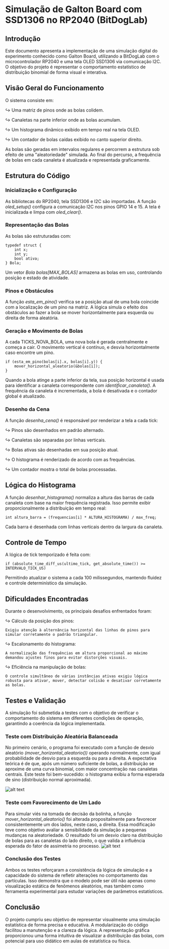 # Simulação de Galton Board com SSD1306 no RP2040 (BitDogLab)
## Introdução
Este documento apresenta a implementação de uma simulação digital do experimento conhecido como Galton Board, utilizando a BitDogLab com o microcontrolador RP2040 e uma tela OLED SSD1306 via comunicação I2C. O objetivo do projeto é representar o comportamento estatístico de distribuição binomial de forma visual e interativa.

## Visão Geral do Funcionamento
O sistema consiste em:

↪ Uma matriz de pinos onde as bolas colidem.

↪ Canaletas na parte inferior onde as bolas acumulam.

↪ Um histograma dinâmico exibido em tempo real na tela OLED.

↪ Um contador de bolas caídas exibido no canto superior direito.

As bolas são geradas em intervalos regulares e percorrem a estrutura sob efeito de uma "aleatoriedade" simulada. Ao final do percurso, a frequência de bolas em cada canaleta é atualizada e representada graficamente.

## Estrutura do Código
### Inicialização e Configuração
As bibliotecas do RP2040, tela SSD1306 e I2C são importadas. A função *oled_setup()* configura a comunicação I2C nos pinos GPIO 14 e 15. A tela é inicializada e limpa com *oled_clear()*.

### Representação das Bolas
As bolas são estruturadas com:


    typedef struct {
        int x;
        int y;
        bool ativa;
    } Bola;
Um vetor *Bola bolas[MAX_BOLAS]* armazena as bolas em uso, controlando posição e estado de atividade.

### Pinos e Obstáculos
A função *esta_em_pino()* verifica se a posição atual de uma bola coincide com a localização de um pino na matriz. A lógica simula o efeito dos obstáculos ao fazer a bola se mover horizontalmente para esquerda ou direita de forma aleatória.

### Geração e Movimento de Bolas
A cada TICKS_NOVA_BOLA, uma nova bola é gerada centralmente e começa a cair. O movimento vertical é contínuo, e desvia horizontalmente caso encontre um pino.

    if (esta_em_pino(bolas[i].x, bolas[i].y)) {
        mover_horizontal_aleatorio(&bolas[i]);
    }
Quando a bola atinge a parte inferior da tela, sua posição horizontal é usada para identificar a canaleta correspondente com *identificar_canaleta()*. A frequência da canaleta é incrementada, a bola é desativada e o contador global é atualizado.

### Desenho da Cena
A função *desenha_cena()* é responsável por renderizar a tela a cada tick:

↪ Pinos são desenhados em padrão alternado.

↪ Canaletas são separadas por linhas verticais.

↪ Bolas ativas são desenhadas em sua posição atual.

↪ O histograma é renderizado de acordo com as frequências.

↪ Um contador mostra o total de bolas processadas.

## Lógica do Histograma
A função *desenhar_histograma()* normaliza a altura das barras de cada canaleta com base na maior frequência registrada. Isso permite exibir proporcionalmente a distribuição em tempo real:

    int altura_barra = (frequencias[i] * ALTURA_HISTOGRAMA) / max_freq;
Cada barra é desenhada com linhas verticais dentro da largura da canaleta.

## Controle de Tempo
A lógica de tick temporizado é feita com:


    if (absolute_time_diff_us(ultimo_tick, get_absolute_time()) >= INTERVALO_TICK_US)
Permitindo atualizar o sistema a cada 100 milissegundos, mantendo fluidez e controle determinístico da simulação.

## Dificuldades Encontradas
Durante o desenvolvimento, os principais desafios enfrentados foram:

↪ Cálculo da posição dos pinos: 

    Exigiu atenção à alternância horizontal das linhas de pinos para simular corretamente o padrão triangular.

↪ Escalonamento do histograma: 

    A normalização das frequências em altura proporcional ao máximo demandou ajustes finos para evitar distorções visuais.

↪ Eficiência na manipulação de bolas: 

    O controle simultâneo de várias instâncias ativas exigiu lógica robusta para ativar, mover, detectar colisão e desativar corretamente as bolas.

## Testes e Validação
A simulação foi submetida a testes com o objetivo de verificar o comportamento do sistema em diferentes condições de operação, garantindo a coerência da lógica implementada.

### Teste com Distribuição Aleatória Balanceada
No primeiro cenário, o programa foi executado com a função de desvio aleatório *(mover_horizontal_aleatorio())* operando normalmente, com igual probabilidade de desvio para a esquerda ou para a direita. A expectativa teórica é de que, após um número suficiente de bolas, a distribuição se aproxime de uma curva binomial, com maior concentração nas canaletas centrais. Este teste foi bem-sucedido: o histograma exibiu a forma esperada de sino (distribuição normal aproximada).

![alt text](20250501_180226.jpg)

### Teste com Favorecimento de Um Lado
Para simular viés na tomada de decisão da bolinha, a função *mover_horizontal_aleatorio()* foi alterada propositalmente para favorecer consistentemente um dos lados, neste caso, a direita. Essa modificação teve como objetivo avaliar a sensibilidade da simulação a pequenas mudanças na aleatoriedade. O resultado foi um desvio claro na distribuição de bolas para as canaletas do lado direito, o que valida a influência esperada do fator de assimetria no processo.
![alt text](20250501_180857.jpg)

### Conclusão dos Testes
Ambos os testes reforçaram a consistência da lógica de simulação e a capacidade do sistema de refletir alterações no comportamento das partículas. Isso demonstra que o modelo pode ser útil não apenas como visualização estática de fenômenos aleatórios, mas também como ferramenta experimental para estudar variações de parâmetros estatísticos.

## Conclusão
O projeto cumpriu seu objetivo de representar visualmente uma simulação estatística de forma precisa e educativa. A modularização do código facilitou a manutenção e a clareza da lógica. A representação gráfica proporcionou uma forma intuitiva de visualizar a distribuição das bolas, com potencial para uso didático em aulas de estatística ou física.

